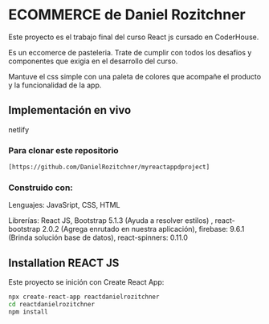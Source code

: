 # ECOMMERCE de Daniel Rozitchner

Este proyecto es el trabajo final del curso React js cursado en CoderHouse.

Es un eccomerce de pasteleria. Trate de cumplir con todos los desafios y componentes que exigia en el desarrollo del curso.

Mantuve el css simple con una paleta de colores que acompañe el producto y la funcionalidad de la app.

## Implementación en vivo
netlify

### Para clonar este repositorio
```sh
[https://github.com/DanielRozitchner/myreactappdproject]
```

### Construido con:

Lenguajes: JavaSript, CSS, HTML

Librerías: React JS, Bootstrap 5.1.3 (Ayuda a resolver estilos) , react-bootstrap 2.0.2 (Agrega enrutado en nuestra aplicación), firebase: 9.6.1 (Brinda solución base de datos), react-spinners: 0.11.0

## Installation REACT JS
Este proyecto se inición con Create React App:

```sh
npx create-react-app reactdanielrozitchner
cd reactdanielrozitchner
npm install
```
